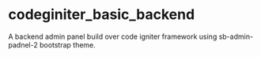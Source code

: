 # codeginiter_basic_backend

A backend admin panel build over code igniter framework using sb-admin-padnel-2 bootstrap theme.
